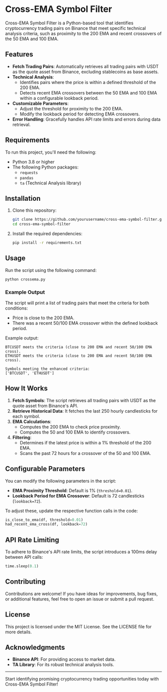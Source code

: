 # Cross-EMA Symbol Filter

Cross-EMA Symbol Filter is a Python-based tool that identifies cryptocurrency trading pairs on Binance that meet specific technical analysis criteria, such as proximity to the 200 EMA and recent crossovers of the 50 EMA and 100 EMA.

## Features

- **Fetch Trading Pairs**: Automatically retrieves all trading pairs with USDT as the quote asset from Binance, excluding stablecoins as base assets.
- **Technical Analysis**: 
  - Identifies pairs where the price is within a defined threshold of the 200 EMA.
  - Detects recent EMA crossovers between the 50 EMA and 100 EMA within a configurable lookback period.
- **Customizable Parameters**: 
  - Adjust the threshold for proximity to the 200 EMA.
  - Modify the lookback period for detecting EMA crossovers.
- **Error Handling**: Gracefully handles API rate limits and errors during data retrieval.

## Requirements

To run this project, you'll need the following:
- Python 3.8 or higher
- The following Python packages:
  - `requests`
  - `pandas`
  - `ta` (Technical Analysis library)

## Installation

1. Clone this repository:
   ```bash
   git clone https://github.com/yourusername/cross-ema-symbol-filter.git
   cd cross-ema-symbol-filter
   ```

2. Install the required dependencies:
   ```bash
   pip install -r requirements.txt
   ```

## Usage

Run the script using the following command:
```bash
python crossema.py
```

### Example Output

The script will print a list of trading pairs that meet the criteria for both conditions:
- Price is close to the 200 EMA.
- There was a recent 50/100 EMA crossover within the defined lookback period.

Example output:
```
BTCUSDT meets the criteria (close to 200 EMA and recent 50/100 EMA cross).
ETHUSDT meets the criteria (close to 200 EMA and recent 50/100 EMA cross).

Symbols meeting the enhanced criteria:
['BTCUSDT', 'ETHUSDT']
```

## How It Works

1. **Fetch Symbols**: The script retrieves all trading pairs with USDT as the quote asset from Binance's API.
2. **Retrieve Historical Data**: It fetches the last 250 hourly candlesticks for each symbol.
3. **EMA Calculations**:
   - Computes the 200 EMA to check price proximity.
   - Computes the 50 and 100 EMA to identify crossovers.
4. **Filtering**:
   - Determines if the latest price is within a 1% threshold of the 200 EMA.
   - Scans the past 72 hours for a crossover of the 50 and 100 EMA.

## Configurable Parameters

You can modify the following parameters in the script:
- **EMA Proximity Threshold**: Default is 1% (`threshold=0.01`).
- **Lookback Period for EMA Crossover**: Default is 72 candlesticks (`lookback=72`).

To adjust these, update the respective function calls in the code:
```python
is_close_to_ema(df, threshold=0.01)
had_recent_ema_cross(df, lookback=72)
```

## API Rate Limiting

To adhere to Binance's API rate limits, the script introduces a 100ms delay between API calls:
```python
time.sleep(0.1)
```

## Contributing

Contributions are welcome! If you have ideas for improvements, bug fixes, or additional features, feel free to open an issue or submit a pull request.

## License

This project is licensed under the MIT License. See the LICENSE file for more details.

## Acknowledgments

- **Binance API**: For providing access to market data.
- **TA Library**: For its robust technical analysis tools.

---

Start identifying promising cryptocurrency trading opportunities today with Cross-EMA Symbol Filter!
